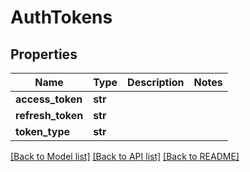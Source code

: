 # AuthTokens

## Properties
Name | Type | Description | Notes
------------ | ------------- | ------------- | -------------
**access_token** | **str** |  | 
**refresh_token** | **str** |  | 
**token_type** | **str** |  | 

[[Back to Model list]](../README.md#documentation-for-models) [[Back to API list]](../README.md#documentation-for-api-endpoints) [[Back to README]](../README.md)

